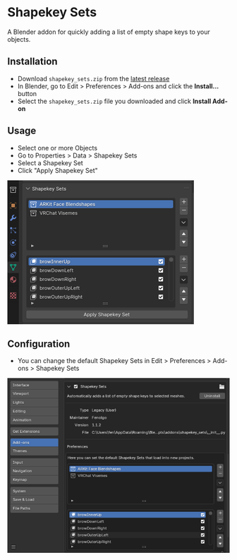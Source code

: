 # Shapekey Sets

A Blender addon for quickly adding a list of empty shape keys to your objects.

## Installation

-   Download `shapekey_sets.zip` from the [latest release](https://github.com/Fenolgo/shapekey_sets/releases)
-   In Blender, go to Edit > Preferences > Add-ons and click the **Install...** button
-   Select the `shapekey_sets.zip` file you downloaded and click **Install Add-on**

## Usage

-   Select one or more Objects
-   Go to Properties > Data > Shapekey Sets
-   Select a Shapekey Set
-   Click "Apply Shapekey Set"

![Screenshot of UI](docs/apply_shapekey_set.png)

## Configuration

-   You can change the default Shapekey Sets in Edit > Preferences > Add-ons > Shapekey Sets

![Screenshot of Add-on Preferences](docs/preferences.png)
